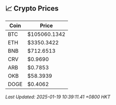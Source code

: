 ## 📈 Crypto Prices

| Coin | Price |
| ---- | ----- |
| BTC | $105060.1342 |
| ETH | $3350.3422 |
| BNB | $712.6513 |
| CRV | $0.9690 |
| ARB | $0.7853 |
| OKB | $58.3939 |
| DOGE | $0.4062 |

_Last Updated: 2025-01-19 10:39:11.41 +0800 HKT_